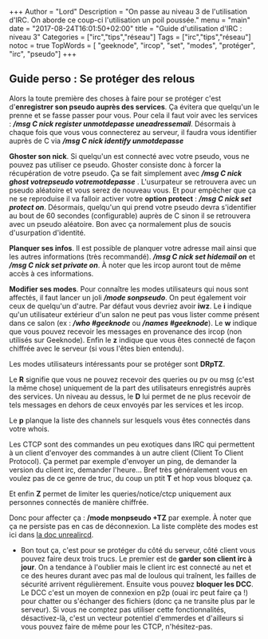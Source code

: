 +++
Author = "Lord"
Description = "On passe au niveau 3 de l'utilisation d'IRC. On aborde ce coup-ci l'utilisation un poil poussée."
menu = "main"
date = "2017-08-24T16:01:50+02:00"
title = "Guide d'utilisation d'IRC : niveau 3"
Categories = ["irc","tips","réseau"]
Tags = ["irc","tips","réseau"]
notoc = true
TopWords = [  "geeknode", "ircop", "set", "modes", "protéger", "irc", "pseudo"]
+++
## Guide perso : Se protéger des relous
Alors la toute première des choses à faire pour se protéger c'est d'**enregistrer son pseudo auprès des services**. Ça évitera que quelqu'un le prenne et se fasse passer pour vous. Pour cela il faut voir avec les services : ***/msg C nick register unmotdepasse uneadressemail***. Désormais à chaque fois que vous vous connecterez au serveur, il faudra vous identifier auprès de C via ***/msg C nick identify unmotdepasse***

**Ghoster son nick**. Si quelqu'un est connecté avec votre pseudo, vous ne pouvez pas utiliser ce pseudo. Ghoster consiste donc à forcer la récupération de votre pseudo. Ça se fait simplement avec ***/msg C nick ghost votrepseudo votremotdepasse*** . L'usurpateur se retrouvera avec un pseudo aléatoire et vous serez de nouveau vous. Et pour empêcher que ça ne se reproduise il va falloir activer votre **option protect** : ***/msg C nick set protect on***. Désormais, quelqu'un qui prend votre pseudo devra s'identifier au bout de 60 secondes (configurable) auprès de C sinon il se retrouvera avec un pseudo aléatoire. Bon avec ça normalement plus de soucis d'usurpation d'identité.

**Planquer ses infos**. Il est possible de planquer votre adresse mail ainsi que les autres informations (très recommandé). ***/msg C nick set hidemail on*** et ***/msg C nick set private on***. À noter que les ircop auront tout de même accès à ces informations.

**Modifier ses modes**. Pour connaître les modes utilisateurs qui nous sont affectés, il faut lancer un joli ***/mode sonpseudo***. On peut également voir ceux de quelqu'un d'autre. Par défaut vous devriez avoir **iwz**. Le **i** indique qu'un utilisateur extérieur d'un salon ne peut pas vous lister comme présent dans ce salon (ex : ***/who #geeknode*** ou ***/names #geeknode***). Le **w** indique que vous pouvez recevoir les messages en provenance des ircop (non utilisés sur Geeknode). Enfin le **z** indique que vous êtes connecté de façon chiffrée avec le serveur (si vous l'êtes bien entendu).

Les modes utilisateurs intéressants pour se protéger sont **DRpTZ**.

Le **R** signifie que vous ne pouvez recevoir des queries ou pv ou msg (c'est la même chose) uniquement de la part des utilisateurs enregistrés auprès des services. Un niveau au dessus, le **D** lui permet de ne plus recevoir de tels messages en dehors de ceux envoyés par les services et les ircop.

Le **p** planque la liste des channels sur lesquels vous êtes connectés dans votre whois.

Les CTCP sont des commandes un peu exotiques dans IRC qui permettent à un client d'envoyer des commandes à un autre client (Client To Client Protocol). Ça permet par exemple d'envoyer un ping, de demander la version du client irc, demander l'heure… Bref très généralement vous en voulez pas de ce genre de truc, du coup un ptit **T** et hop vous bloquez ça.

Et enfin **Z** permet de limiter les queries/notice/ctcp uniquement aux personnes connectés de manière chiffrée.

Donc pour affecter ça : **/mode monpseudo +TZ** par exemple. À noter que ça ne persiste pas en cas de déconnexion. La liste complète des modes est ici dans [la doc unrealircd](https://www.unrealircd.org/docs/User_Modes).

- Bon tout ça, c'est pour se protéger du côté du serveur, côté client vous pouvez faire deux trois trucs. Le premier est de **garder son client irc à jour**. On a tendance à l'oublier mais le client irc est connecté au net et ce des heures durant avec pas mal de loulous qui traînent, les failles de sécurité arrivent régulièrement. Ensuite vous pouvez **bloquer les DCC**. Le DCC c'est un moyen de connexion en p2p (ouai irc peut faire ça !) pour chatter ou s'échanger des fichiers (donc ça ne transite plus par le serveur). Si vous ne comptez pas utiliser cette fonctionnalités, désactivez-là, c'est un vecteur potentiel d'emmerdes et d'ailleurs si vous pouvez faire de même pour les CTCP, n'hésitez-pas.

